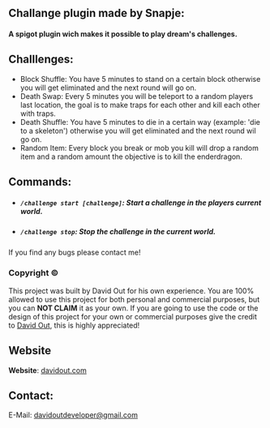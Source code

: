 ## Challange plugin made by Snapje:

#### A spigot plugin wich makes it possible to play dream's challenges.

## Challlenges:
- Block Shuffle: You have 5 minutes to stand on a certain block otherwise you will get eliminated and the next round will go on.
- Death Swap: Every 5 minutes you will be teleport to a random players last location, the goal is to make traps for each other and kill each other with traps.
- Death Shuffle: You have 5 minutes to die in a certain way (example: 'die to a skeleton') otherwise you will get eliminated and the next round wil go on.
- Random Item: Every block you break or mob you kill will drop a random item and a random amount the objective is to kill the enderdragon.

## Commands:
- ##### `/challenge start [challenge]`: Start a challenge in the players current world.
- ##### `/challenge stop`: Stop the challenge in the current world.

If you find any bugs please contact me!

### Copyright ©
This project was built by David Out for his own experience.
You are 100% allowed to use this project for both personal and commercial purposes, but you can **NOT CLAIM** it as your own.
If you are going to use the code or the design of this project for your own or commercial purposes give the credit to [David Out](https://github.com/DavidOut03/), this is highly appreciated!

## Website
**Website**: [davidout.com](https://www.davidout.com/)

## Contact:
E-Mail: davidoutdeveloper@gmail.com

